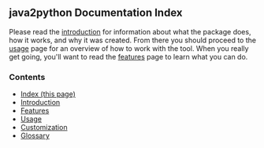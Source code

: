 ## java2python Documentation Index


Please read the [introduction](./intro.md) for information about what the
package does, how it works, and why it was created.  From there you should
proceed to the [usage](./usage.md) page for an overview of how to work with
the tool.  When you really get going, you'll want to read the
[features](./features.md) page to learn what you can do.


### Contents

* [Index (this page)](index.md)
* [Introduction](intro.md)
* [Features](features.md)
* [Usage](usage.md)
* [Customization](customization.md)
* [Glossary](glossary.md)
